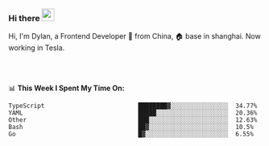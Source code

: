 ### Hi there <img src="https://media.giphy.com/media/hvRJCLFzcasrR4ia7z/giphy.gif" width="25px">

<!-- ![visitors](https://visitor-badge.glitch.me/badge?page_id=dislfyer.dislfyer) -->

Hi, I'm Dylan, a Frontend Developer 🚀 from China, 🏠 base in shanghai. Now working in Tesla.

<br/>
<br/>

📊 **This Week I Spent My Time On:**


<!--START_SECTION:waka-->

```text
TypeScript                          ████████▓░░░░░░░░░░░░░░░░  34.77%
YAML                                █████░░░░░░░░░░░░░░░░░░░░  20.36%
Other                               ███░░░░░░░░░░░░░░░░░░░░░░  12.63%
Bash                                ██▓░░░░░░░░░░░░░░░░░░░░░░  10.5%
Go                                  █▓░░░░░░░░░░░░░░░░░░░░░░░  6.55%
```

<!--END_SECTION:waka-->

<!--
**About Me:**
 -->
